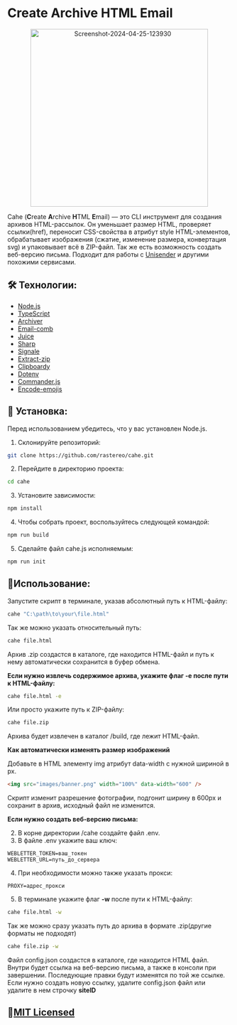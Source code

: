 # Create Archive HTML Email

<p align="center">
  <img src="https://i.postimg.cc/8PwmHr4W/Screenshot-2024-05-31-152732.png" width="400px" border='0' alt='Screenshot-2024-04-25-123930'/>
</p>

Cahe (**C**reate **A**rchive **H**TML **E**mail) — это CLI инструмент для создания архивов HTML-рассылок. Он уменьшает размер HTML, проверяет ссылки(href), переносит CSS-свойства в атрибут style HTML-элементов, обрабатывает изображения (сжатие, изменение размера, конвертация svg) и упаковывает всё в ZIP-файл. Так же есть возможность создать веб-версию письма. Подходит для работы с [Unisender](https://www.unisender.com/) и другими похожими сервисами.

## 🛠 Технологии:

- [Node.js](https://nodejs.org/)
- [TypeScript](https://www.typescriptlang.org/)
- [Archiver](https://www.archiverjs.com/)
- [Email-comb](https://codsen.com/os/email-comb)
- [Juice](https://github.com/Automattic/juice)
- [Sharp](https://sharp.pixelplumbing.com/)
- [Signale](https://github.com/klaudiosinani/signale)
- [Extract-zip](https://github.com/max-mapper/extract-zip)
- [Clipboardy](https://github.com/sindresorhus/clipboardy)
- [Dotenv](https://github.com/motdotla/dotenv)
- [Commander.js](https://github.com/tj/commander.js)
- [Encode-emojis](https://github.com/simbo/encode-emojis)

## 💾 Установка:

Перед использованием убедитесь, что у вас установлен Node.js.

1. Склонируйте репозиторий:

```bash
git clone https://github.com/rastereo/cahe.git
```

2. Перейдите в директорию проекта:

```bash
cd cahe
```

3. Установите зависимости:

```bash
npm install
```

4. Чтобы собрать проект, воспользуйтесь следующей командой:
```bash
npm run build
```

5. Сделайте файл cahe.js исполняемым:

```bash
npm run init
```

## 🤖Использование:

Запустите скрипт в терминале, указав абсолютный путь к HTML-файлу:

```bash
cahe "C:\path\to\your\file.html"
```

Так же можно указать относительный путь:

```bash
cahe file.html
```

Архив .zip создастся в каталоге, где находится HTML-файл и путь к нему автоматически сохранится в буфер обмена.

**Если нужно извлечь содержимое архива, укажите флаг **-e** после пути к HTML-файлу:**

```bash
cahe file.html -e
```

Или просто укажите путь к ZIP-файлу:

```bash
cahe file.zip
```

Архива будет извлечен в каталог /build, где лежит HTML-файл.

**Как автоматически изменять размер изображений**

Добавьте в HTML элементу img атрибут data-width с нужной шириной в px.

```html
<img src="images/banner.png" width="100%" data-width="600" />
```

Скрипт изменит разрешение фотографии, подгонит ширину в 600px и сохранит в архив, исходный файл не изменится.

**Если нужно создать веб-версию письма:**

2. В корне директории /cahe создайте файл .env.
3. В файле .env укажите ваш ключ:

```env
WEBLETTER_TOKEN=ваш_токен
WEBLETTER_URL=путь_до_сервера
```

4. При необходимости можно также указать прокси:

```env
PROXY=адрес_прокси
```

5. В терминале укажите флаг **-w** после пути к HTML-файлу:

```bash
cahe file.html -w
```

Так же можно сразу указать путь до архива в формате .zip(другие форматы не подходят)

```bash
cahe file.zip -w
```

Файл config.json создастся в каталоге, где находится HTML файл. Внутри будет ссылка на веб-версию письма, а также в консоли при завершении.
Последующие правки будут изменятся по той же ссылке. Если нужно создать новую ссылку, удалите config.json файл или удалите в нем строчку **siteID**

## 🧾[MIT Licensed](https://github.com/rastereo/cahe/blob/main/LICENSE)
